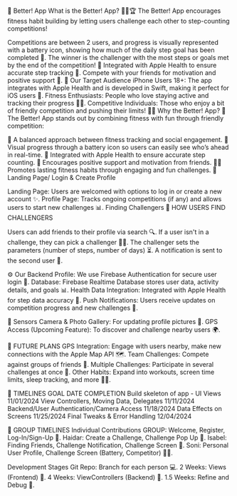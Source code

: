 🎉 Better! App
What is the Better! App? 🚶‍♂️🏆
The Better! App encourages fitness habit building by letting users challenge each other to step-counting competitions!

Competitions are between 2 users, and progress is visually represented with a battery icon, showing how much of the daily step goal has been completed 🔋.
The winner is the challenger with the most steps or goals met by the end of the competition! 🏅
Integrated with Apple Health to ensure accurate step tracking 📱.
Compete with your friends for motivation and positive support 💪.
🎯 Our Target Audience
iPhone Users 18+: The app integrates with Apple Health and is developed in Swift, making it perfect for iOS users 📲.
Fitness Enthusiasts: People who love staying active and tracking their progress 🏃‍♀️.
Competitive Individuals: Those who enjoy a bit of friendly competition and pushing their limits! 🏋️‍♂️
Why the Better! App? 🤔
The Better! App stands out by combining fitness with fun through friendly competition:

🌟 A balanced approach between fitness tracking and social engagement.
🔋 Visual progress through a battery icon so users can easily see who’s ahead in real-time.
🎯 Integrated with Apple Health to ensure accurate step counting.
🤝 Encourages positive support and motivation from friends.
🏃‍♂️ Promotes lasting fitness habits through engaging and fun challenges.
🌟 Landing Page/ Login & Create Profile

Landing Page: Users are welcomed with options to log in or create a new account ✨.
Profile Page: Tracks ongoing competitions (if any) and allows users to start new challenges 📊.
Finding Challengers 👥
HOW USERS FIND CHALLENGERS

Users can add friends to their profile via search 🔍.
If a user isn't in a challenge, they can pick a challenger 🏃‍♀️.
The challenger sets the parameters (number of steps, number of days) ⏳.
A notification is sent to the second user 📲.

⚙️ Our Backend
Profile: We use Firebase Authentication for secure user login 🔐.
Database: Firebase Realtime Database stores user data, activity details, and goals 📊.
Health Data Integration: Integrated with Apple Health for step data accuracy 🔄.
Push Notifications: Users receive updates on competition progress and new challenges 🔔.

🧠 Sensors
Camera & Photo Gallery: For updating profile pictures 📸.
GPS Access (Upcoming Feature): To discover and challenge nearby users 🌍.

🌟 FUTURE PLANS
GPS Integration: Engage with users nearby, make new connections with the Apple Map API 🗺️.
Team Challenges: Compete against groups of friends 👫.
Multiple Challenges: Participate in several challenges at once 🚀.
Other Habits: Expand into workouts, screen time limits, sleep tracking, and more 🛌💪.

📅 TIMELINES
GOAL	DATE COMPLETION
Build skeleton of app - UI Views	11/01/2024
View Controllers, Moving Data, Delegates	11/11/2024
Backend/User Authentication/Camera Access	11/18/2024
Data Effects on Screens	11/25/2024
Final Tweaks & Error Handling	12/04/2024

👥 GROUP TIMELINES
Individual Contributions
GROUP: Welcome, Register, Log-In/Sign-Up 📱.
Haidar: Create a Challenge, Challenge Pop Up 🎯.
Isabel: Finding Friends, Challenge Notification, Challenge Screen 🔔.
Soni: Personal User Profile, Challenge Screen (Battery, Competitor) 🏋️‍♂️.

Development Stages
Git Repo: Branch for each person 💻.
2 Weeks: Views (Frontend) 🎨.
4 Weeks: ViewControllers (Backend) 🔧.
1.5 Weeks: Refine and Debug 🐛.
